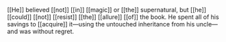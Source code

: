 [[He]] believed [[not]] [[in]] [[magic]] or [[the]] supernatural, but [[he]] [[could]] [[not]] [[resist]] [[the]] [[allure]] [[of]] the book. He spent all of his savings to [[acquire]] it—using the untouched inheritance from his uncle—and was without regret.